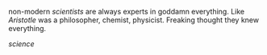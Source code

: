 non-modern *scientists* are always experts in goddamn everything. Like *Aristotle* was a philosopher, chemist, physicist. Freaking thought they knew everything.

*science*
